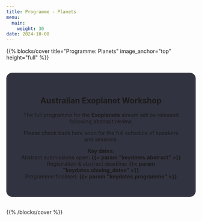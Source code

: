 ```yaml
---
title: Programme - Planets
menu:
  main:
    weight: 30
date: 2024-10-08
---
```


{{% blocks/cover title="Programme: Planets" image_anchor="top" height="full" %}}

<div style="max-width:800px; margin:2rem auto; background-color: rgba(1, 2, 18, 0.8); padding: 2rem; border-radius: 1rem; text-align: center;">

## Australian Exoplanet Workshop

The full programme for the **Exoplanets** stream will be released following abstract review.

Please check back here soon for the full schedule of speakers and sessions.  

**Key dates:**  
Abstract submissions open: **{{< param "keydates.abstract" >}}**  
Registration & abstract deadline: **{{< param "keydates.closing_dates" >}}**  
Programme finalised: **{{< param "keydates.programme" >}}**

</div>

{{% /blocks/cover %}}
